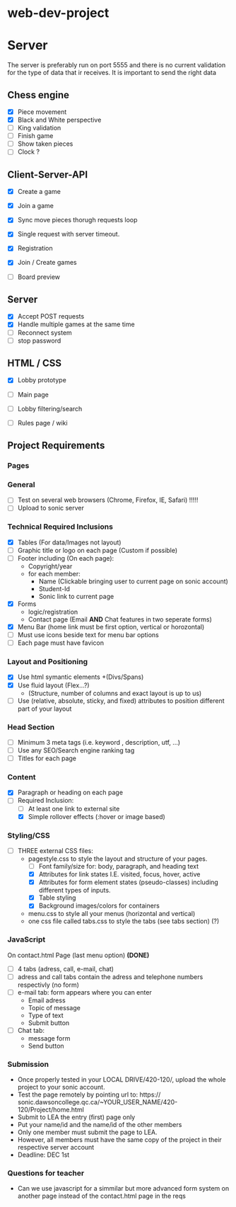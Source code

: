 # web-dev-project

# Server
The server is preferably run on port 5555 and there is no current validation for the type of data that ir receives.
It is important to send the right data

## Chess engine
- [x] Piece movement
- [x] Black and White perspective
- [ ] King validation
- [ ] Finish game
- [ ] Show taken pieces
- [ ] Clock ?

## Client-Server-API
- [x] Create a game
- [x] Join a game
- [x] Sync move pieces thorugh requests loop
- [x] Single request with server timeout.
- [X] Registration
- [X] Join / Create games
- [ ] Board preview


## Server
- [x] Accept POST requests
- [x] Handle multiple games at the same time
- [ ] Reconnect system
- [ ] stop password

## HTML / CSS
- [x] Lobby prototype
- [ ] Main page
- [ ] Lobby filtering/search
- [ ] Rules page / wiki


## Project Requirements

### Pages




### General
- [ ] Test on several web browsers (Chrome, Firefox, IE, Safari) !!!!!
- [ ] Upload to sonic server

### Technical Required Inclusions
- [X] Tables (For data/Images not layout)
- [ ] Graphic title or logo on each page (Custom if possible)
- [ ] Footer including (On each page):
    * Copyright/year
    * for each member:
        * Name (Clickable bringing user to current page on sonic account)
        * Student-Id
        * Sonic link to current page
- [X] Forms
    * logic/registration
    * Contact page (Email __AND__ Chat features in two seperate forms)
- [X] Menu Bar (home link must be first option, vertical or horozontal)
- [ ] Must use icons beside text for menu bar options 
- [ ] Each page must have favicon

### Layout and Positioning
- [X] Use html symantic elements +(Divs/Spans)
- [X] Use fluid layout (Flex...?)
    * (Structure, number of columns and exact layout is up to us)
- [ ] Use (relative, absolute, sticky, and fixed) attributes to position different part of your layout

### Head Section
- [ ] Minimum 3 meta tags (i.e. keyword , description, utf, ...)
- [ ] Use any SEO/Search engine ranking tag
- [ ] Titles for each page

### Content
- [X] Paragraph or heading on each page
- [ ] Required Inclusion:
    - [ ] At least one link to external site
    - [X] Simple rollover effects (:hover or image based)

### Styling/CSS
- [ ] THREE external CSS files:
    * pagestyle.css to style the layout and structure of your pages.
        - [ ] Font family/size for: body, paragraph, and heading text
        - [X] Attributes for link states I.E. visited, focus, hover, active
        - [X] Attributes for form element states (pseudo-classes) including different types of inputs.
        - [X] Table styling
        - [X] Background images/colors for containers   
    * menu.css to style all your menus (horizontal and vertical)
    * one css file called tabs.css to style the tabs (see tabs section) (?)

### JavaScript
On contact.html Page (last menu option) <b>(DONE)</b>
- [ ] 4 tabs (adress, call, e-mail, chat)
- [ ] adress and call tabs contain the adress and telephone numbers respectivly (no form)
- [ ] e-mail tab: form appears where you can enter
    * Email adress
    * Topic of message
    * Type of text
    * Submit button
- [ ] Chat tab:
    * message form
    * Send button

### Submission
* Once properly tested in your LOCAL DRIVE/420-120/, upload the whole project to your sonic account.
* Test the page remotely by pointing url to: https:// sonic.dawsoncollege.qc.ca/~YOUR_USER_NAME/420-120/Project/home.html
* Submit to LEA the entry (first) page only
* Put your name/id and the name/id of the other members
* Only one member must submit the page to LEA.
* However, all members must have the same copy of the project in their respective server account
* Deadline: DEC 1st

### Questions for teacher
* Can we use javascript for a simmilar but more advanced form system on another page instead of the contact.html page in the reqs
